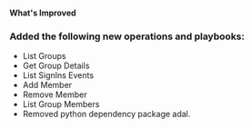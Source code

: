 #### What's Improved

### Added the following new operations and playbooks:

- List Groups
- Get Group Details
- List SignIns Events
- Add Member
- Remove Member
- List Group Members
- Removed python dependency package adal.

